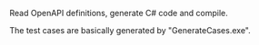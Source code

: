 Read OpenAPI definitions, generate C# code and compile.

The test cases are basically generated by "GenerateCases.exe".